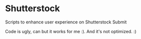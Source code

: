 # Shutterstock
Scripts to enhance user experience on Shutterstock Submit

Code is ugly, can but it works for me :). And it's not optimized. :) 
